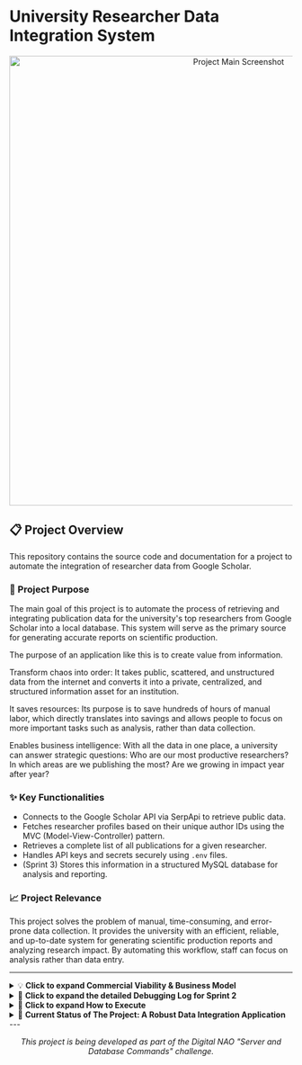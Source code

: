 # University Researcher Data Integration System

<p align="center">
  <img width="800" alt="Project Main Screenshot" src="https://github.com/user-attachments/assets/daa770de-d56e-4679-a201-ce6c84ddb49c">
</p>

## 📋 Project Overview

This repository contains the source code and documentation for a project to automate the integration of researcher data from Google Scholar.

### 🎯 Project Purpose
The main goal of this project is to automate the process of retrieving and integrating publication data for the university's top researchers from Google Scholar into a local database. This system will serve as the primary source for generating accurate reports on scientific production.

The purpose of an application like this is to create value from information.

Transform chaos into order: It takes public, scattered, and unstructured data from the internet and converts it into a private, centralized, and structured information asset for an institution.

It saves resources: Its purpose is to save hundreds of hours of manual labor, which directly translates into savings and allows people to focus on more important tasks such as analysis, rather than data collection.

Enables business intelligence: With all the data in one place, a university can answer strategic questions: Who are our most productive researchers? In which areas are we publishing the most? Are we growing in impact year after year?

### ✨ Key Functionalities
* Connects to the Google Scholar API via SerpApi to retrieve public data.
* Fetches researcher profiles based on their unique author IDs using the MVC (Model-View-Controller) pattern.
* Retrieves a complete list of all publications for a given researcher.
* Handles API keys and secrets securely using `.env` files.
* (Sprint 3) Stores this information in a structured MySQL database for analysis and reporting.

### 📈 Project Relevance
This project solves the problem of manual, time-consuming, and error-prone data collection. It provides the university with an efficient, reliable, and up-to-date system for generating scientific production reports and analyzing research impact. By automating this workflow, staff can focus on analysis rather than data entry.

---
<details>
<summary>💡 <strong>Click to expand Commercial Viability & Business Model</strong></summary>

### 🎯 Target Audience
This service is designed for institutions that need to track and analyze their research output, such as:
* **Universities & Academic Institutions:** For accreditation, global rankings, and faculty performance reviews.
* **Research Centers & Labs:** To justify funding and generate progress reports.
* **Corporate R&D Departments:** To monitor internal innovation and competitor activity.

### 💰 Value Proposition
The core value of this service lies in transforming a manual, error-prone process into an efficient, automated system that delivers:
* **Cost Savings:** Drastically reduces the hours spent on manual data collection.
* **Data Accuracy:** Provides reliable, up-to-date information for credible reporting.
* **Strategic Insights:** Enables data-driven decisions on performance, funding, and hiring.

### 🚀 Monetization Model: Software as a Service (SaaS)
The proposed business model is a tiered subscription service, offering different levels of functionality to meet diverse needs.

* **Starter Tier:** Aimed at small teams or individual labs, tracking a limited number of researchers with monthly data updates.
* **Professional Tier:** Designed for entire departments or medium-sized institutions, offering a higher researcher limit, weekly updates, and data export features (CSV, PDF).
* **Enterprise Tier:** A full solution for large universities, providing unlimited researchers, daily updates, advanced analytics dashboards, and API access for integration with their internal systems.

### 🌐 Future Growth
Future expansion opportunities include:
* Integrating other data sources like Scopus, Web of Science, and PubMed.
* Developing advanced citation and collaboration network analysis.
* Offering cross-institutional benchmarking services.

</details>

<details>
<summary>🐛 <strong>Click to expand the detailed Debugging Log for Sprint 2</strong></summary>

### Error 1: `ClassNotFoundException`
* **Situation:** I had just created the Model classes (`Author.java`, `Article.java`) and when trying to run the project for the first time, the program wouldn't start.
* **Error:**
    ```text
    Error: Could not find or load main class com.university.Main
    Caused by: java.lang.ClassNotFoundException: com.university.Main
    ```
* **Diagnosis:** The error meant that Java couldn't find the program's "entry point." This was because the project structure was still incomplete (missing the `Main.java` class, View, and Controller).
* **Solution:** I understood that I couldn't run an incomplete program. The solution was to follow the development plan and build the remaining components (`View` and `Controller`) before attempting another execution.

### Error 2: API Key Not Found (Environment Variable)
* **Situation:** With all the MVC code written, the program would run but stop immediately. I was using `System.getenv()` to read the API Key.
* **Error:**
    ```text
    Error: No se encontró la variable de entorno 'SERPAPI_KEY'.
    Por favor, configúrala antes de ejecutar el programa.
    ```
* **Diagnosis:** The `export SERPAPI_KEY="..."` command in the terminal is temporary and only works for that specific session. When running the program from an IDE or a new terminal, that variable is "forgotten".
* **Solution:** I adopted a more robust and professional solution:
    1.  Added the `dotenv-java` dependency to `pom.xml`.
    2.  Created a `.env` file to securely store the API Key.
    3.  Added the `.env` file to `.gitignore` to keep the secret key out of the repository.
    4.  Modified `Main.java` to use the new library and read the key from the `.env` file.

### Error 3: `.env` File Not Found (`DotenvException`)
* **Situation:** After configuring the `dotenv-java` library, the program still couldn't find the key.
* **Error:**
    ```text
    io.github.cdimascio.dotenv.DotenvException: Could not find ./.env on the file system
    ```
* **Diagnosis:** The "working directory" changed depending on how the program was executed (IDE vs. Maven command line), creating confusion about where the `.env` file should be.
* **Solution:** I implemented a "foolproof" solution: placed a copy of the `.env` file in **two locations**: one in the project root (`UniversityResearcherIntegration/`) and another inside the module folder (`app/`). This way, the program would always find it.

### Error 4: Maven Failure (`No POM in this directory`)
* **Situation:** This error appeared several times when trying to run the program from the terminal.
* **Error:**
    ```text
    [ERROR] Failed to execute goal ... there is no POM in this directory
    ```
* **Diagnosis:** The `mvn` command was being executed in the wrong folder. Maven needs to be in the same folder as the `pom.xml` file to work, which in my case was the `app/` folder.
* **Solution:** I established the "Golden Rule": Always navigate into the correct folder with `cd app` **before** executing any `mvn` command.

### Error 5: API Returning Partial Data
* **Situation:** The program finally ran without configuration errors but the result was `No se pudo obtener la información del autor`.
* **Logical Error:** The JSON response only contained metadata, not the actual author data.
* **Diagnosis:** The `author_id` of the first researcher I tested was returning an incomplete JSON payload for an unknown reason.
* **Solution:** As a diagnostic step, I changed the `author_id` in `Main.java` to that of another researcher (Yoshua Bengio), which allowed me to receive a complete JSON response.

### Error 6: JSON Parsing Error (`JsonSyntaxException` in `interests`)
* **Situation:** Using the new `author_id`, the program received data but crashed when trying to read it.
* **Error:**
    ```text
    JsonSyntaxException: ... Expected a STRING but was BEGIN_OBJECT at path $.author.interests[0]
    ```
* **Diagnosis:** My `Author.java` class expected a list of simple strings (`List<String>`) for the `interests` field, but the API sent me a list of more complex objects.
* **Solution:**
    1.  Created a new `Interest.java` class to match the object structure.
    2.  Modified `Author.java` to use `List<Interest>`.
    3.  Adjusted `AuthorView.java` to correctly read and display the titles from this new list of objects.

### Error 7: Publication List Not Appearing
* **Situation:** After fixing the `interests` issue, the program showed author data but still no publications.
* **Logical Error:** The article list wasn't being parsed from the JSON.
* **Diagnosis:** After analyzing the full JSON, I discovered two things:
    1.  The `articles` list was a "sibling" to the `author` object, not nested inside it.
    2.  The publication field was named `publication`, not `publication_info`.
* **Solution:**
    1.  Moved the `List<Article> articles` field from the `Author.java` class to the `ApiResponse.java` class.
    2.  Renamed the field in `Article.java` from `publication_info` to `publication`.
    3.  Adjusted `AuthorView.java` and `AuthorController.java` to handle this correct structure.

### Error 8: "Ghost" Compilation Error (`Unresolved compilation problem`)
* **Situation:** After restructuring the Model classes, the program refused to compile despite the code being syntactically correct.
* **Error:**
    ```text
    java.lang.Error: Unresolved compilation problem: ... missing type Article
    ```
* **Diagnosis:** Maven or the IDE were using "stale" or corrupted versions of the previously compiled files (`.class`), causing type confusion.
* **Solution:** I forced a complete and clean rebuild of the project using the command `mvn clean install`. This deleted all old compiled files and rebuilt the project from scratch, resolving the "ghost" error.

</details>

<details>
<summary>🚀 <strong>Click to expand How to Execute</strong></summary>

### Prerequisites
* Java JDK 17 or higher
* Maven 3.6 or higher
* A SerpApi account and your private API key

### Installation and Execution
1.  **Clone the repository:**
    ```bash
    git clone [https://github.com/LuisDavid0912/UniversityResearcherIntegration.git](https://github.com/LuisDavid0912/UniversityResearcherIntegration.git)
    cd UniversityResearcherIntegration
    ```
2.  **Set up the MySQL Database:**
    Open MySQL Workbench, connect to your local server, and run the following SQL commands to create the database and the table:
    ```sql
    CREATE DATABASE university_research;
    
    USE university_research;
    
    CREATE TABLE articles (
        id INT AUTO_INCREMENT PRIMARY KEY,
        title VARCHAR(255) NOT NULL,
        authors TEXT,
        publication_info VARCHAR(255),
        article_link TEXT,
        researcher_name VARCHAR(255) NOT NULL,
        retrieved_at TIMESTAMP DEFAULT CURRENT_TIMESTAMP
    );
    ```
3.  **Create the `.env` file:**
    Create a file named `.env` in the root of the `UniversityResearcherIntegration/` directory (and a copy inside `app/`). Add your API key and database credentials:
    ```bash
    SERPAPI_KEY="your_private_api_key_here"
    DB_URL="jdbc:mysql://localhost:3306/university_research"
    DB_USER="your_db_username"
    DB_PASSWORD="your_db_password"
    ```
4.  **Navigate to the app directory:**
    ```bash
    cd app
    ```
5.  **Build the project:**
    This command cleans previous builds and compiles the entire project.
    ```bash
    mvn clean install
    ```
6.  **Run the application:**
    This command executes the main class, which will fetch data from the API and save it to your database.
    ```bash
    mvn exec:java -Dexec.mainClass="com.university.project.Main"
    ```
7.  **Verify the results in the database:**
    Go back to MySQL Workbench and run a query to see the stored data:
    ```sql
    SELECT * FROM articles;
    ```
    You should see 6 rows of data in the results grid.xec:java -Dexec.mainClass="com.university.project.Main"
    ```
</details>

<details>
<summary>🔧 <strong> Current Status of The Project: A Robust Data Integration Application</strong></summary>

## Professional Architecture:
Uses the MVC (Model-View-Controller) pattern to separate business logic (the Controller), data structure (the Model), and presentation (the View).

Uses the DAO (Data Access Object) pattern to isolate all communication with the database, keeping your business logic clean of SQL code.

## Key Features:
Dynamic Configuration: The application no longer depends on hardcoded data. It reads its “task list” (which researchers to process) directly from the database (researchers with is_tracked = TRUE).

### Secure Connection: 
Load all sensitive credentials (API Key, database username and password) from an .env file that is ignored by Git, following best security practices.

### External API Integration: 
Efficiently connect to the SerpApi API to obtain data in JSON format.

### Pagination Handling: 
Not satisfied with the first page. Automatically iterates over all pages of results for a researcher to obtain their complete publication history.

### Limit Control: 
Despite being able to obtain all the data, I added a “control knob” (ARTICLE_LIMIT) to limit the number of articles to be processed, making it more efficient and controllable for evaluation.

### Persistence in Normalized Database: 
Stores information in a well-structured MySQL database, with separate tables for researchers and articles, connected by a foreign key (FOREIGN KEY). This avoids redundancy and is the professional standard.

### Duplicate Handling: 
It is smart enough not to create duplicate researchers in the database thanks to the “search or create” logic of ResearcherDao.

### Robust Error Handling:
The application does not crash if the API returns an unexpected response; instead, it reports the error and continues with the next researcher.

</details>
---

<p align="center"><i>This project is being developed as part of the Digital NAO "Server and Database Commands" challenge.</i></p>
